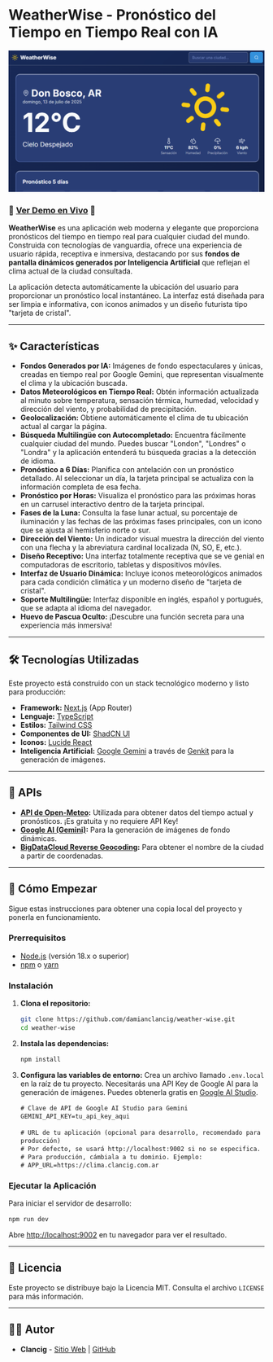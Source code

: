 
# WeatherWise - Pronóstico del Tiempo en Tiempo Real con IA

[![Captura de Pantalla de WeatherWise](public/assets/screenshot.png)](https://clima.clancig.com.ar)

### 🚀 [Ver Demo en Vivo](https://clima.clancig.com.ar) 🚀

**WeatherWise** es una aplicación web moderna y elegante que proporciona pronósticos del tiempo en tiempo real para cualquier ciudad del mundo. Construida con tecnologías de vanguardia, ofrece una experiencia de usuario rápida, receptiva e inmersiva, destacando por sus **fondos de pantalla dinámicos generados por Inteligencia Artificial** que reflejan el clima actual de la ciudad consultada.

La aplicación detecta automáticamente la ubicación del usuario para proporcionar un pronóstico local instantáneo. La interfaz está diseñada para ser limpia e informativa, con iconos animados y un diseño futurista tipo "tarjeta de cristal".

---

## ✨ Características

- **Fondos Generados por IA:** Imágenes de fondo espectaculares y únicas, creadas en tiempo real por Google Gemini, que representan visualmente el clima y la ubicación buscada.
- **Datos Meteorológicos en Tiempo Real:** Obtén información actualizada al minuto sobre temperatura, sensación térmica, humedad, velocidad y dirección del viento, y probabilidad de precipitación.
- **Geolocalización:** Obtiene automáticamente el clima de tu ubicación actual al cargar la página.
- **Búsqueda Multilingüe con Autocompletado:** Encuentra fácilmente cualquier ciudad del mundo. Puedes buscar "London", "Londres" o "Londra" y la aplicación entenderá tu búsqueda gracias a la detección de idioma.
- **Pronóstico a 6 Días:** Planifica con antelación con un pronóstico detallado. Al seleccionar un día, la tarjeta principal se actualiza con la información completa de esa fecha.
- **Pronóstico por Horas:** Visualiza el pronóstico para las próximas horas en un carrusel interactivo dentro de la tarjeta principal.
- **Fases de la Luna:** Consulta la fase lunar actual, su porcentaje de iluminación y las fechas de las próximas fases principales, con un icono que se ajusta al hemisferio norte o sur.
- **Dirección del Viento:** Un indicador visual muestra la dirección del viento con una flecha y la abreviatura cardinal localizada (N, SO, E, etc.).
- **Diseño Receptivo:** Una interfaz totalmente receptiva que se ve genial en computadoras de escritorio, tabletas y dispositivos móviles.
- **Interfaz de Usuario Dinámica:** Incluye iconos meteorológicos animados para cada condición climática y un moderno diseño de "tarjeta de cristal".
- **Soporte Multilingüe:** Interfaz disponible en inglés, español y portugués, que se adapta al idioma del navegador.
- **Huevo de Pascua Oculto:** ¡Descubre una función secreta para una experiencia más inmersiva!

---

## 🛠️ Tecnologías Utilizadas

Este proyecto está construido con un stack tecnológico moderno y listo para producción:

- **Framework:** [Next.js](https://nextjs.org/) (App Router)
- **Lenguaje:** [TypeScript](https://www.typescriptlang.org/)
- **Estilos:** [Tailwind CSS](https://tailwindcss.com/)
- **Componentes de UI:** [ShadCN UI](https://ui.shadcn.com/)
- **Iconos:** [Lucide React](https://lucide.dev/guide/packages/lucide-react)
- **Inteligencia Artificial:** [Google Gemini](https://ai.google.dev/) a través de [Genkit](https://firebase.google.com/docs/genkit) para la generación de imágenes.

---

## 🔌 APIs

- **[API de Open-Meteo](https://open-meteo.com/):** Utilizada para obtener datos del tiempo actual y pronósticos. ¡Es gratuita y no requiere API Key!
- **[Google AI (Gemini)](https://ai.google.dev/):** Para la generación de imágenes de fondo dinámicas.
- **[BigDataCloud Reverse Geocoding](https://www.bigdatacloud.com/):** Para obtener el nombre de la ciudad a partir de coordenadas.

---

## 🚀 Cómo Empezar

Sigue estas instrucciones para obtener una copia local del proyecto y ponerla en funcionamiento.

### Prerrequisitos

- [Node.js](https://nodejs.org/) (versión 18.x o superior)
- [npm](https://www.npmjs.com/) o [yarn](https://yarnpkg.com/)

### Instalación

1.  **Clona el repositorio:**
    ```bash
    git clone https://github.com/damianclancig/weather-wise.git
    cd weather-wise
    ```

2.  **Instala las dependencias:**
    ```bash
    npm install
    ```

3.  **Configura las variables de entorno:**
    Crea un archivo llamado `.env.local` en la raíz de tu proyecto. Necesitarás una API Key de Google AI para la generación de imágenes. Puedes obtenerla gratis en [Google AI Studio](https://aistudio.google.com/app/apikey).

    ```.env.local
    # Clave de API de Google AI Studio para Gemini
    GEMINI_API_KEY=tu_api_key_aqui

    # URL de tu aplicación (opcional para desarrollo, recomendado para producción)
    # Por defecto, se usará http://localhost:9002 si no se especifica.
    # Para producción, cámbiala a tu dominio. Ejemplo:
    # APP_URL=https://clima.clancig.com.ar
    ```

### Ejecutar la Aplicación

Para iniciar el servidor de desarrollo:

```bash
npm run dev
```

Abre [http://localhost:9002](http://localhost:9002) en tu navegador para ver el resultado.

---

## 📄 Licencia

Este proyecto se distribuye bajo la Licencia MIT. Consulta el archivo `LICENSE` para más información.

---

## 👨‍💻 Autor

- **Clancig** - [Sitio Web](https://clancig.com.ar) | [GitHub](https://github.com/damianclancig)
